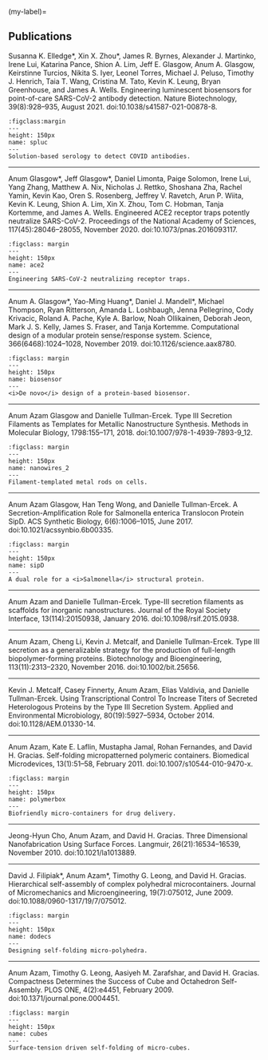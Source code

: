 <!-- #region -->
(my-label)=
## Publications

Susanna K. Elledge\*, Xin X. Zhou\*, James R. Byrnes, Alexander J. Martinko, Irene Lui, Katarina Pance, Shion A. Lim, Jeff E. Glasgow, Anum A. Glasgow, Keirstinne Turcios, Nikita S. Iyer, Leonel Torres, Michael J. Peluso, Timothy J. Henrich, Taia T. Wang, Cristina M. Tato, Kevin K. Leung, Bryan Greenhouse, and James A. Wells. Engineering luminescent biosensors for point-of-care SARS-CoV-2 antibody detection. Nature Biotechnology, 39(8):928–935, August 2021. doi:10.1038/s41587-021-00878-8.

```{figure} ref_figures/spluc.jpg
:figclass:margin
---
height: 150px
name: spluc
---
Solution-based serology to detect COVID antibodies.
```
---

Anum Glasgow\*, Jeff Glasgow\*, Daniel Limonta, Paige Solomon, Irene Lui, Yang Zhang, Matthew A. Nix, Nicholas J. Rettko, Shoshana Zha, Rachel Yamin, Kevin Kao, Oren S. Rosenberg, Jeffrey V. Ravetch, Arun P. Wiita, Kevin K. Leung, Shion A. Lim, Xin X. Zhou, Tom C. Hobman, Tanja Kortemme, and James A. Wells. Engineered ACE2 receptor traps potently neutralize SARS-CoV-2. Proceedings of the National Academy of Sciences, 117(45):28046–28055, November 2020. doi:10.1073/pnas.2016093117.

```{figure} ref_figures/ace2.jpg
:figclass: margin
---
height: 150px
name: ace2
---
Engineering SARS-CoV-2 neutralizing receptor traps.
```
---

Anum A. Glasgow\*, Yao-Ming Huang\*, Daniel J. Mandell\*, Michael Thompson, Ryan Ritterson, Amanda L. Loshbaugh, Jenna Pellegrino, Cody Krivacic, Roland A. Pache, Kyle A. Barlow, Noah Ollikainen, Deborah Jeon, Mark J. S. Kelly, James S. Fraser, and Tanja Kortemme. Computational design of a modular protein sense/response system. Science, 366(6468):1024–1028, November 2019. doi:10.1126/science.aax8780.

```{figure} ref_figures/biosensor.png
:figclass: margin
---
height: 150px
name: biosensor
---
<i>De novo</i> design of a protein-based biosensor.
```
---

Anum Azam Glasgow and Danielle Tullman-Ercek. Type III Secretion Filaments as Templates for Metallic Nanostructure Synthesis. Methods in Molecular Biology, 1798:155–171, 2018. doi:10.1007/978-1-4939-7893-9_12.

```{figure} ref_figures/nanowires_2.png
:figclass: margin
---
height: 150px
name: nanowires_2
---
Filament-templated metal rods on cells.
```
---

Anum Azam Glasgow, Han Teng Wong, and Danielle Tullman-Ercek. A Secretion-Amplification Role for Salmonella enterica Translocon Protein SipD. ACS Synthetic Biology, 6(6):1006–1015, June 2017. doi:10.1021/acssynbio.6b00335.

```{figure} ref_figures/sipD.jpg
:figclass: margin
---
height: 150px
name: sipD
---
A dual role for a <i>Salmonella</i> structural protein.
```
---

Anum Azam and Danielle Tullman-Ercek. Type-III secretion filaments as scaffolds for inorganic nanostructures. Journal of the Royal Society Interface, 13(114):20150938, January 2016. doi:10.1098/rsif.2015.0938.

---

Anum Azam, Cheng Li, Kevin J. Metcalf, and Danielle Tullman-Ercek. Type III secretion as a generalizable strategy for the production of full-length biopolymer-forming proteins. Biotechnology and Bioengineering, 113(11):2313–2320, November 2016. doi:10.1002/bit.25656.

---

Kevin J. Metcalf, Casey Finnerty, Anum Azam, Elias Valdivia, and Danielle Tullman-Ercek. Using Transcriptional Control To Increase Titers of Secreted Heterologous Proteins by the Type III Secretion System. Applied and Environmental Microbiology, 80(19):5927–5934, October 2014. doi:10.1128/AEM.01330-14.

---

Anum Azam, Kate E. Laflin, Mustapha Jamal, Rohan Fernandes, and David H. Gracias. Self-folding micropatterned polymeric containers. Biomedical Microdevices, 13(1):51–58, February 2011. doi:10.1007/s10544-010-9470-x.

```{figure} ref_figures/polymerbox.jpg
:figclass: margin
---
height: 150px
name: polymerbox
---
Biofriendly micro-containers for drug delivery.
```
---

Jeong-Hyun Cho, Anum Azam, and David H. Gracias. Three Dimensional Nanofabrication Using Surface Forces. Langmuir, 26(21):16534–16539, November 2010. doi:10.1021/la1013889.

---

David J. Filipiak\*, Anum Azam\*, Timothy G. Leong, and David H. Gracias. Hierarchical self-assembly of complex polyhedral microcontainers. Journal of Micromechanics and Microengineering, 19(7):075012, June 2009. doi:10.1088/0960-1317/19/7/075012.

```{figure} ref_figures/dodecs.jpg
:figclass: margin
---
height: 150px
name: dodecs
---
Designing self-folding micro-polyhedra.
```
---

Anum Azam, Timothy G. Leong, Aasiyeh M. Zarafshar, and David H. Gracias. Compactness Determines the Success of Cube and Octahedron Self-Assembly. PLOS ONE, 4(2):e4451, February 2009. doi:10.1371/journal.pone.0004451.

```{figure} ref_figures/cubes.png
:figclass: margin
---
height: 150px
name: cubes
---
Surface-tension driven self-folding of micro-cubes.
```

<!-- #endregion -->
